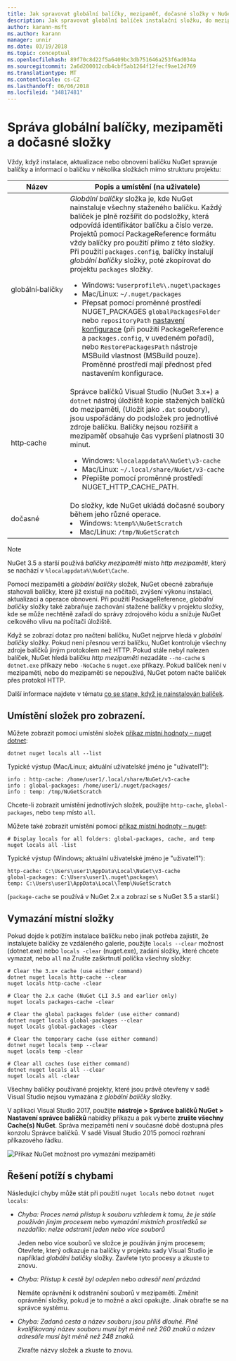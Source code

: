 ```yaml
---
title: Jak spravovat globální balíčky, mezipaměť, dočasné složky v NuGet
description: Jak spravovat globální balíček instalační složku, do mezipaměti balíček a dočasné složky, které existují v počítači, které se použijí při instalaci, obnovení a aktualizaci balíčků.
author: karann-msft
ms.author: karann
manager: unnir
ms.date: 03/19/2018
ms.topic: conceptual
ms.openlocfilehash: 89f70c8d22f5a6409bc3db751646a253f6ad034a
ms.sourcegitcommit: 2a6d200012cdb4cbf5ab1264f12fecf9ae12d769
ms.translationtype: MT
ms.contentlocale: cs-CZ
ms.lasthandoff: 06/06/2018
ms.locfileid: "34817481"
---
```

# <a name="managing-the-global-packages-cache-and-temp-folders"></a>Správa globální balíčky, mezipaměti a dočasné složky

Vždy, když instalace, aktualizace nebo obnovení balíčku NuGet spravuje balíčky a informací o balíčku v několika složkách mimo strukturu projektu:

| Název | Popis a umístění (na uživatele)|
| --- | --- |
| globální&#8209;balíčky | *Globální balíčky* složka je, kde NuGet nainstaluje všechny staženého balíčku. Každý balíček je plně rozšířit do podsložky, která odpovídá identifikátor balíčku a číslo verze. Projektů pomocí PackageReference formátu vždy balíčky pro použití přímo z této složky. Při použití `packages.config`, balíčky instalují *globální balíčky* složky, poté zkopírovat do projektu `packages` složky.<br/><ul><li>Windows: `%userprofile%\.nuget\packages`</li><li>Mac/Linux: `~/.nuget/packages`</li><li>Přepsat pomocí proměnné prostředí NUGET_PACKAGES `globalPackagesFolder` nebo `repositoryPath` [nastavení konfigurace](../reference/nuget-config-file.md#config-section) (při použití PackageReference a `packages.config`, v uvedeném pořadí), nebo `RestorePackagesPath` nástroje MSBuild vlastnost (MSBuild pouze). Proměnné prostředí mají přednost před nastavením konfigurace.</li></ul> |
| http&#8209;cache | Správce balíčků Visual Studio (NuGet 3.x+) a `dotnet` nástroj úložiště kopie stažených balíčků do mezipaměti, (Uložit jako `.dat` soubory), jsou uspořádány do podsložek pro jednotlivé zdroje balíčku. Balíčky nejsou rozšířit a mezipaměť obsahuje čas vypršení platnosti 30 minut.<br/><ul><li>Windows: `%localappdata%\NuGet\v3-cache`</li><li>Mac/Linux: `~/.local/share/NuGet/v3-cache`</li><li>Přepište pomocí proměnné prostředí NUGET_HTTP_CACHE_PATH.</li></ul> |
| dočasné | Do složky, kde NuGet ukládá dočasné soubory během jeho různé operace.<br/><li>Windows: `%temp%\NuGetScratch`</li><li>Mac/Linux: `/tmp/NuGetScratch`</li></ul> |

> [!Note]
> NuGet 3.5 a starší používá *balíčky mezipaměti* místo *http mezipaměti*, který se nachází v `%localappdata%\NuGet\Cache`.

Pomocí mezipaměti a *globální balíčky* složek, NuGet obecně zabraňuje stahovali balíčky, které již existují na počítači, zvýšení výkonu instalaci, aktualizaci a operace obnovení. Při použití PackageReference, *globální balíčky* složky také zabraňuje zachování stažené balíčky v projektu složky, kde se může nechtěně zařadí do správy zdrojového kódu a snižuje NuGet celkového vlivu na počítači úložiště.

Když se zobrazí dotaz pro načtení balíčku, NuGet nejprve hledá v *globální balíčky* složky. Pokud není přesnou verzi balíčku, NuGet kontroluje všechny zdroje balíčků jiným protokolem než HTTP. Pokud stále nebyl nalezen balíček, NuGet hledá balíčku *http mezipaměti* nezadáte `--no-cache` s `dotnet.exe` příkazy nebo `-NoCache` s `nuget.exe` příkazy. Pokud balíček není v mezipaměti, nebo do mezipaměti se nepoužívá, NuGet potom načte balíček přes protokol HTTP.

Další informace najdete v tématu [co se stane, když je nainstalován balíček](ways-to-install-a-package.md#what-happens-when-a-package-is-installed).

## <a name="viewing-folder-locations"></a>Umístění složek pro zobrazení.

Můžete zobrazit pomocí umístění složek [příkaz místní hodnoty – nuget dotnet](/dotnet/core/tools/dotnet-nuget-locals):

```cli
dotnet nuget locals all --list
```

Typické výstup (Mac/Linux; aktuální uživatelské jméno je "uživatel1"):

```output
info : http-cache: /home/user1/.local/share/NuGet/v3-cache
info : global-packages: /home/user1/.nuget/packages/
info : temp: /tmp/NuGetScratch
```

Chcete-li zobrazit umístění jednotlivých složek, použijte `http-cache`, `global-packages`, nebo `temp` místo `all`. 

Můžete také zobrazit umístění pomocí [příkaz místní hodnoty – nuget](../tools/cli-ref-locals.md):

```cli
# Display locals for all folders: global-packages, cache, and temp
nuget locals all -list
```

Typické výstup (Windows; aktuální uživatelské jméno je "uživatel1"):

```output
http-cache: C:\Users\user1\AppData\Local\NuGet\v3-cache
global-packages: C:\Users\user1\.nuget\packages\
temp: C:\Users\user1\AppData\Local\Temp\NuGetScratch
```

(`package-cache` se používá v NuGet 2.x a zobrazí se s NuGet 3.5 a starší.)

## <a name="clearing-local-folders"></a>Vymazání místní složky

Pokud dojde k potížím instalace balíčku nebo jinak potřeba zajistit, že instalujete balíčky ze vzdáleného galerie, použijte `locals --clear` možnost (dotnet.exe) nebo `locals -clear` (nuget.exe), zadání složky, které chcete vymazat, nebo `all` na Zrušte zaškrtnutí políčka všechny složky:

```cli
# Clear the 3.x+ cache (use either command)
dotnet nuget locals http-cache --clear
nuget locals http-cache -clear

# Clear the 2.x cache (NuGet CLI 3.5 and earlier only)
nuget locals packages-cache -clear

# Clear the global packages folder (use either command)
dotnet nuget locals global-packages --clear
nuget locals global-packages -clear

# Clear the temporary cache (use either command)
dotnet nuget locals temp --clear
nuget locals temp -clear

# Clear all caches (use either command)
dotnet nuget locals all --clear
nuget locals all -clear
```

Všechny balíčky používané projekty, které jsou právě otevřeny v sadě Visual Studio nejsou vymazána z *globální balíčky* složky.

V aplikaci Visual Studio 2017, použijte **nástroje > Správce balíčků NuGet > Nastavení správce balíčků** nabídky příkazu a pak vyberte **zrušte všechny Cache(s) NuGet**. Správa mezipaměti není v současné době dostupná přes konzolu Správce balíčků. V sadě Visual Studio 2015 pomocí rozhraní příkazového řádku.

![Příkaz NuGet možnost pro vymazání mezipaměti](media/options-clear-caches.png)

## <a name="troubleshooting-errors"></a>Řešení potíží s chybami

Následující chyby může stát při použití `nuget locals` nebo `dotnet nuget locals`:

- *Chyba: Proces nemá přístup k souboru <package> vzhledem k tomu, že je stále používán jiným procesem* nebo *vymazání místních prostředků se nezdařilo: nelze odstranit jeden nebo více souborů*

    Jeden nebo více souborů ve složce je používán jiným procesem; Otevřete, který odkazuje na balíčky v projektu sady Visual Studio je například *globální balíčky* složky. Zavřete tyto procesy a zkuste to znovu.

- *Chyba: Přístup k cestě <path> byl odepřen* nebo *adresář není prázdná*

    Nemáte oprávnění k odstranění souborů v mezipaměti. Změnit oprávnění složky, pokud je to možné a akci opakujte. Jinak obraťte se na správce systému.

- *Chyba: Zadaná cesta a název souboru jsou příliš dlouhé. Plně kvalifikovaný název souboru musí být méně než 260 znaků a název adresáře musí být méně než 248 znaků.*

    Zkraťte názvy složek a zkuste to znovu.
